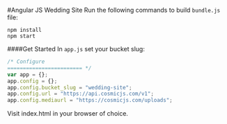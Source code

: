 #Angular JS Wedding Site
Run the following commands to build `bundle.js` file:
```
npm install
npm start
```
####Get Started
In ```app.js``` set your bucket slug:
```javascript
/* Configure
======================== */
var app = {};
app.config = {};
app.config.bucket_slug = "wedding-site";
app.config.url = "https://api.cosmicjs.com/v1";
app.config.mediaurl = "https://cosmicjs.com/uploads";
```
Visit index.html in your browser of choice.
